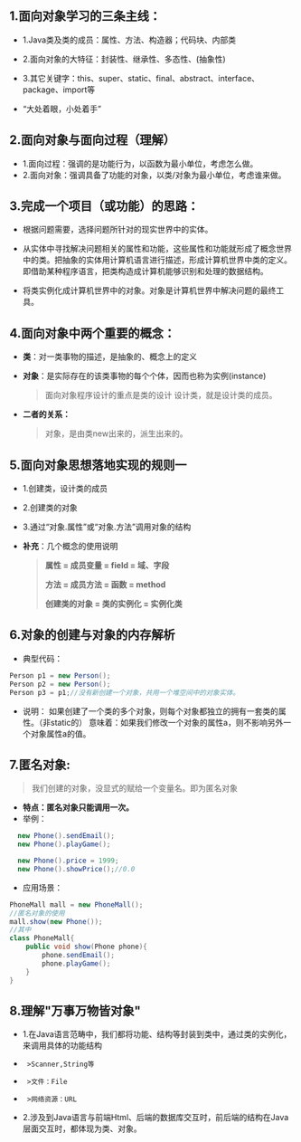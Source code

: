 ## 1.面向对象学习的三条主线：

 * 1.Java类及类的成员：属性、方法、构造器；代码块、内部类
  
 * 2.面向对象的大特征：封装性、继承性、多态性、(抽象性)
 
 * 3.其它关键字：this、super、static、final、abstract、interface、package、import等
 
 * “大处着眼，小处着手”



## 2.面向对象与面向过程（理解）

* 1.面向过程：强调的是功能行为，以函数为最小单位，考虑怎么做。
* 2.面向对象：强调具备了功能的对象，以类/对象为最小单位，考虑谁来做。


## 3.完成一个项目（或功能）的思路：

* 根据问题需要，选择问题所针对的现实世界中的实体。

* 从实体中寻找解决问题相关的属性和功能，这些属性和功能就形成了概念世界中的类。把抽象的实体用计算机语言进行描述，形成计算机世界中类的定义。即借助某种程序语言，把类构造成计算机能够识别和处理的数据结构。

* 将类实例化成计算机世界中的对象。对象是计算机世界中解决问题的最终工具。

## 4.面向对象中两个重要的概念：
* **类**：对一类事物的描述，是抽象的、概念上的定义

* **对象**：是实际存在的该类事物的每个个体，因而也称为实例(instance)
  >面向对象程序设计的重点是类的设计
  >设计类，就是设计类的成员。

* **二者的关系：**
  >对象，是由类new出来的，派生出来的。
## 5.面向对象思想落地实现的规则一
 *  1.创建类，设计类的成员
 *  2.创建类的对象
 *  3.通过“对象.属性”或“对象.方法”调用对象的结构

* **补充**：几个概念的使用说明
  >**属性 = 成员变量 = field = 域、字段**
  >
  >**方法 = 成员方法 = 函数 = method**
  >
  >**创建类的对象 = 类的实例化 = 实例化类**


## 6.对象的创建与对象的内存解析
* 典型代码：

```java
Person p1 = new Person();
Person p2 = new Person();
Person p3 = p1;//没有新创建一个对象，共用一个堆空间中的对象实体。
```
* 说明：
如果创建了一个类的多个对象，则每个对象都独立的拥有一套类的属性。（非static的）
意味着：如果我们修改一个对象的属性a，则不影响另外一个对象属性a的值。


## 7.匿名对象:

>我们创建的对象，没显式的赋给一个变量名。即为匿名对象

* **特点：匿名对象只能调用一次。**
* 举例：

```java
  new Phone().sendEmail();
  new Phone().playGame();

  new Phone().price = 1999;
  new Phone().showPrice();//0.0
 ```
* 应用场景：

```java
PhoneMall mall = new PhoneMall();
//匿名对象的使用
mall.show(new Phone());
//其中
class PhoneMall{
	public void show(Phone phone){
		phone.sendEmail();
		phone.playGame();
	}	
}
```
## 8.理解"万事万物皆对象"
* 1.在Java语言范畴中，我们都将功能、结构等封装到类中，通过类的实例化，来调用具体的功能结构
 * 		>Scanner,String等
 * 		>文件：File
 * 		>网络资源：URL
* 2.涉及到Java语言与前端Html、后端的数据库交互时，前后端的结构在Java层面交互时，都体现为类、对象。



